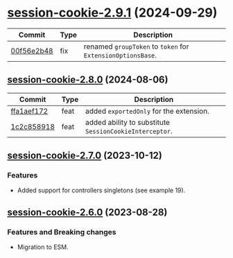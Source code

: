 <a name="session-cookie-2.9.1"></a>
# [session-cookie-2.9.1](https://github.com/ditsmod/ditsmod/releases/tag/session-cookie-2.9.1) (2024-09-29)

| Commit | Type | Description |
| -- | -- | -- |
| [00f56e2b48](https://github.com/ditsmod/ditsmod/commit/00f56e2b481e2) | fix | renamed `groupToken` to `token` for `ExtensionOptionsBase`. |

<a name="session-cookie-2.8.0"></a>
## [session-cookie-2.8.0](https://github.com/ditsmod/ditsmod/releases/tag/session-cookie-2.8.0) (2024-08-06)

| Commit | Type | Description |
| -- | -- | -- |
| [ffa1aef172](https://github.com/ditsmod/ditsmod/commit/ffa1aef172ada) | feat | added `exportedOnly` for the extension. |
| [1c2c858918](https://github.com/ditsmod/ditsmod/commit/1c2c8589183dd) | feat | added ability to substitute `SessionCookieInterceptor`. |

<a name="session-cookie-2.7.0"></a>
## [session-cookie-2.7.0](https://github.com/ditsmod/ditsmod/releases/tag/session-cookie-2.7.0) (2023-10-12)

### Features

- Added support for controllers singletons (see example 19).

<a name="session-cookie-2.6.0"></a>
## [session-cookie-2.6.0](https://github.com/ditsmod/ditsmod/releases/tag/session-cookie-2.6.0) (2023-08-28)

### Features and Breaking changes

- Migration to ESM.
